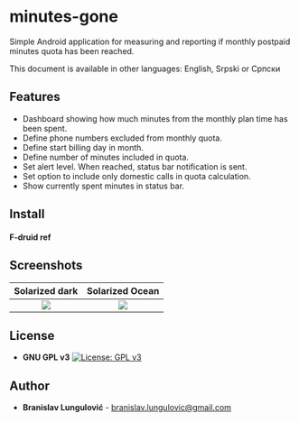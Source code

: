 # minutes-gone

Simple Android application for measuring and reporting if monthly postpaid minutes quota has been reached.

This document is available in other languages: English, Srpski or Српски

## Features

+ Dashboard showing how much minutes from the monthly plan time has been spent.
+ Define phone numbers excluded from monthly quota.    
+ Define start billing day in month.    
+ Define number of minutes included in quota.    
+ Set alert level. When reached, status bar notification is sent.     
+ Set option to include only domestic calls in quota calculation.
+ Show currently spent minutes in status bar.

## Install

#### F-druid ref

## Screenshots

Solarized dark             |  Solarized Ocean
:-------------------------:|:-------------------------:
![](/screenshots/en/small/s-about.png?raw=true)  |  ![](/screenshots/en/small/s-menu.png?raw=true)


## License
*  **GNU GPL v3**
[![License: GPL v3](https://img.shields.io/badge/License-GPL%20v3-blue.svg)](https://www.gnu.org/licenses/gpl-3.0)

## Author

* **Branislav Lungulović** - branislav.lungulovic@gmail.com

